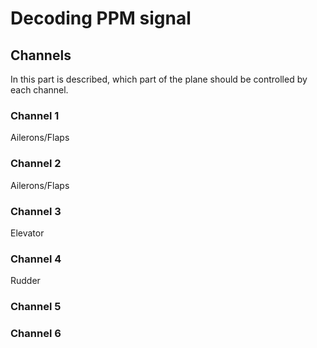 # Decoding PPM signal

## Channels

In this part is described, which part of the plane should be controlled by each channel.

### Channel 1

Ailerons/Flaps

### Channel 2

Ailerons/Flaps

### Channel 3

Elevator

### Channel 4

Rudder

### Channel 5

### Channel 6
